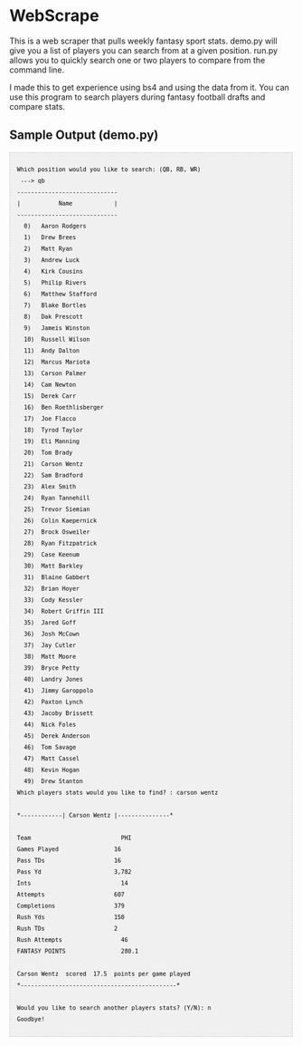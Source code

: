 # WebScrape
This is a web scraper that pulls weekly fantasy sport stats.
demo.py will give you a list of players you can search from at a given position.
run.py allows you to quickly search one or two players to compare from the command line.

I made this to get experience using bs4 and using the data from it.
You can use this program to search players during fantasy football drafts
and compare stats.

<h2>Sample Output (demo.py)</h2>

<pre  style="font-family:arial;font-size:12px;border:1px dashed #CCCCCC;width:99%;height:auto;overflow:auto;background:#f0f0f0;;background-image:URL(http://2.bp.blogspot.com/_z5ltvMQPaa8/SjJXr_U2YBI/AAAAAAAAAAM/46OqEP32CJ8/s320/codebg.gif);padding:0px;color:#000000;text-align:left;line-height:20px;"><code style="color:#000000;word-wrap:normal;">
  Which position would you like to search: (QB, RB, WR)
   ---&gt; qb
  -----------------------------
  |           Name            |
  -----------------------------
    0)	 Aaron Rodgers
    1)	 Drew Brees
    2)	 Matt Ryan
    3)	 Andrew Luck
    4)	 Kirk Cousins
    5)	 Philip Rivers
    6)	 Matthew Stafford
    7)	 Blake Bortles
    8)	 Dak Prescott
    9)	 Jameis Winston
    10)	 Russell Wilson
    11)	 Andy Dalton
    12)	 Marcus Mariota
    13)	 Carson Palmer
    14)	 Cam Newton
    15)	 Derek Carr
    16)	 Ben Roethlisberger
    17)	 Joe Flacco
    18)	 Tyrod Taylor
    19)	 Eli Manning
    20)	 Tom Brady
    21)	 Carson Wentz
    22)	 Sam Bradford
    23)	 Alex Smith
    24)	 Ryan Tannehill
    25)	 Trevor Siemian
    26)	 Colin Kaepernick
    27)	 Brock Osweiler
    28)	 Ryan Fitzpatrick
    29)	 Case Keenum
    30)	 Matt Barkley
    31)	 Blaine Gabbert
    32)	 Brian Hoyer
    33)	 Cody Kessler
    34)	 Robert Griffin III
    35)	 Jared Goff
    36)	 Josh McCown
    37)	 Jay Cutler
    38)	 Matt Moore
    39)	 Bryce Petty
    40)	 Landry Jones
    41)	 Jimmy Garoppolo
    42)	 Paxton Lynch
    43)	 Jacoby Brissett
    44)	 Nick Foles
    45)	 Derek Anderson
    46)	 Tom Savage
    47)	 Matt Cassel
    48)	 Kevin Hogan
    49)	 Drew Stanton
  Which players stats would you like to find? : carson wentz

  *------------| Carson Wentz |---------------*

  Team 			                PHI
  Games Played 		          16
  Pass TDs 		              16
  Pass Yd 		              3,782
  Ints 			                14
  Attempts 		              607
  Completions 		          379
  Rush Yds 		              150
  Rush TDs 		              2
  Rush Attempts 		        46
  FANTASY POINTS 		        280.1

  Carson Wentz  scored  17.5  points per game played
  *---------------------------------------------*

  Would you like to search another players stats? (Y/N): n
  Goodbye!

</code></pre>
